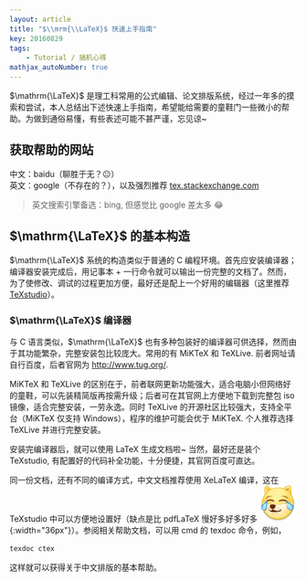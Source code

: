 ```yaml
---
layout: article
title: "$\\mrm{\\LaTeX}$ 快速上手指南"
key: 20160829
tags:
    - Tutorial / 搞机心得
mathjax_autoNumber: true
---
```


$\mathrm{\LaTeX}$ 是理工科常用的公式编辑、论文排版系统，经过一年多的摸索和尝试，本人总结出下述快速上手指南，希望能给需要的童鞋门一些微小的帮助。为做到通俗易懂，有些表述可能不甚严谨，忘见谅~

<!-- more -->
## 获取帮助的网站
中文：baidu（聊胜于无？:neutral_face:）<br/>
英文：google（不存在的？），以及强烈推荐 [tex.stackexchange.com][e9bfde0e]<br/>
> 英文搜索引擎备选：bing, 但感觉比 google 差太多 :joy:

  [e9bfde0e]: https://tex.stackexchange.com "超级好用！"

## $\mathrm{\LaTeX}$ 的基本构造
$\mathrm{\LaTeX}$ 系统的构造类似于普通的 C 编程环境。首先应安装编译器；编译器安装完成后，用记事本 + 一行命令就可以输出一份完整的文档了。然而，为了使修改、调试的过程更加方便，最好还是配上一个好用的编辑器（这里推荐 [TeXstudio](https://www.texstudio.org/)）。

### $\mathrm{\LaTeX}$ 编译器
与 C 语言类似，$\mathrm{\LaTeX}$ 也有多种包装好的编译器可供选择，然而由于其功能繁杂，完整安装包比较庞大。常用的有 MiKTeX 和 TeXLive. 前者网址请自行百度，后者官网为 <http://www.tug.org/>.

MiKTeX 和 TeXLive 的区别在于，前者联网更新功能强大，适合电脑小但网络好的童鞋，可以先装精简版再按需升级；后者可在其官网上方便地下载到完整包 iso 镜像，适合完整安装，一劳永逸。同时 TeXLive 的开源社区比较强大，支持全平台（MiKTeX 仅支持 Windows），程序的维护可能会优于 MiKTeX. 个人推荐选择 TeXLive 并进行完整安装。

安装完编译器后，就可以使用 LaTeX 生成文档啦~ 当然，最好还是装个 TeXstudio, 有配置好的代码补全功能，十分便捷，其官网百度可直达。

同一份文档，还有不同的编译方式，中文文档推荐使用 XeLaTeX 编译，这在 TeXstudio 中可以方便地设置好（缺点是比 pdfLaTeX 慢好多好多好多 ![ ](/assets/coolemoji/weibo_dog10.png){:width="36px"}）。参阅相关帮助文档，可以用 cmd 的 texdoc 命令，例如，

```bash
texdoc ctex
```

这样就可以获得关于中文排版的基本帮助。
